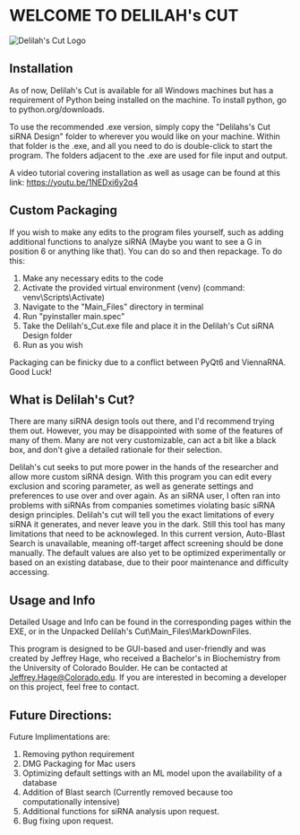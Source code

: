 # WELCOME TO DELILAH's CUT
![Delilah's Cut Logo](./Main_Files/Assets/Delilah's_Cut_Logo.png "Delilah's Cut Logo")

## Installation

As of now, Delilah's Cut is available for all Windows machines but has a requirement of Python being installed on the machine. To install python, go to python.org/downloads. 

To use the recommended .exe version, simply copy the "Delilahs's Cut siRNA Design" folder to wherever you would like on your machine. Within that folder is the .exe, and all you need to do is double-click to start the program. The folders adjacent to the .exe are used for file input and output.

A video tutorial covering installation as well as usage can be found at this link: https://youtu.be/1NEDxi6y2q4


## Custom Packaging

If you wish to make any edits to the program files yourself, such as adding additional functions to analyze siRNA (Maybe you want to see a G in position 6 or anything like that). You can do so and then repackage. 
To do this:
1. Make any necessary edits to the code
2. Activate the provided virtual environment (venv) (command: venv\Scripts\Activate)
3. Navigate to the "Main_Files" directory in terminal
4. Run "pyinstaller main.spec"
5. Take the Delilah's_Cut.exe file and place it in the Delilah's Cut siRNA Design folder
6. Run as you wish

Packaging can be finicky due to a conflict between PyQt6 and ViennaRNA. Good Luck!

## What is Delilah's Cut?

There are many siRNA design tools out there, and I'd recommend trying them out. However, you may be disappointed with some of the features of many of them. Many are not very customizable, can act a bit like a black box, and don't give a detailed rationale for their selection. 

Delilah's cut seeks to put more power in the hands of the researcher and allow more custom siRNA design. With this program you can edit every exclusion and scoring parameter, as well as generate settings and preferences to use over and over again. As an siRNA user, I often ran into problems with siRNAs from companies sometimes violating basic siRNA design principles. Delilah's cut will tell you the exact limitations of every siRNA it generates, and never leave you in the dark. 
Still this tool has many limitations that need to be acknowleged. In this current version, Auto-Blast Search is unavailable, meaning off-target affect screening should be done manually. The default values are also yet to be optimized experimentally or based on an existing database, due to their poor maintenance and difficulty accessing. 

## Usage and Info

Detailed Usage and Info can be found in the corresponding pages within the EXE, or in the Unpacked Delilah's Cut\Main_Files\MarkDownFiles. 

This program is designed to be GUI-based and user-friendly and was created by Jeffrey Hage, who received a Bachelor's in Biochemistry from the University of Colorado Boulder. He can be contacted at Jeffrey.Hage@Colorado.edu. If you are interested in becoming a developer on this project, feel free to contact.

## Future Directions:

Future Implimentations are:
1. Removing python requirement
2. DMG Packaging for Mac users
3. Optimizing default settings with an ML model upon the availability of a database
4. Addition of Blast search (Currently removed because too computationally intensive)
5. Additional functions for siRNA analysis upon request.
6. Bug fixing upon request.
